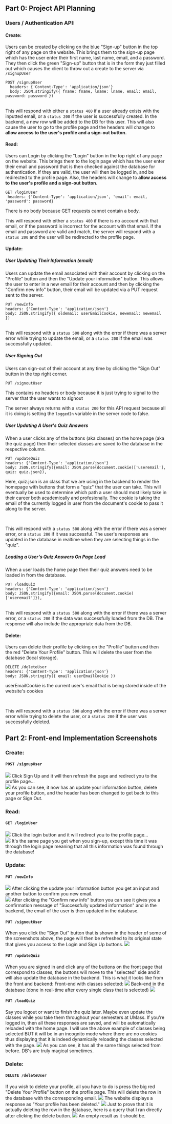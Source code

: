 <h2>Part 0: Project API Planning</h2>

<h3>Users / Authentication API:</h3>
<h4>Create:</h4>
<p>Users can be created by clicking on the blue "Sign-up" button in the top right of any page on the website. This brings them to the sign-up page which has the user enter 
their first name, last name, email, and a password. They then click the green "Sign-up" button that is in the form they just filled out which causes the client to throw 
out a create to the server via <code>/signupUser</code></p>
<code>POST /signupUser</code> <br>
<code>  headers: {'Content-Type': 'application/json'} </code> <br>
<code>  body: JSON.stringify({ fname: fname, lname: lname, email: email, password: password }) </code> 
<br> <br>
<p> This will respond with either a <code>status 400</code> if a user already exists with the inputted email, or a <code>status 200</code> if the user is successfully created. In the backend, a new row will be added to the DB for this user. 
This will also cause the user to go to the profile page and the headers will change to <strong>allow access to the user's profile and a sign-out button.</strong></p>

  
<h4>Read:</h4>
<p>Users can Login by clicking the "Login" button in the top right of any page on the website. This brings them to the login page which has the user enter their email and 
  password that is then checked against the database for authentication. If they are valid, the user will then be logged in, and be redirected to the profile page. 
  Also, the headers will change to <strong>allow access to the user's profile and a sign-out button.</strong></p>
<code>GET /loginUser</code> <br>
<code> headers: {'Content-Type': 'application/json', 'email': email, 'password': password} </code> <br>
<p>There is no body because GET requests cannot contain a body. </p>
<p> This will respond with either a <code>status 400</code> if there is no account with that email, or if the password is incorrect for the account with that email.
  If the email and password are valid and match, the server will respond with a <code>status 200</code> and the user will be redirected to the profile page.</p>


<h4>Update:</h4>
<h5>User Updating Their Information (email)</h5>
<p>Users can update the email associated with their account by clicking on the "Profile" button and then the "Update your information" button. This allows the user to 
  enter in a new email for their account and then by clicking the "Confirm new info" button, their email will be updated via a PUT request sent to the server.</p>
<code>PUT /newInfo</code> <br>
<code>headers: {'Content-Type': 'application/json'} </code> <br>
<code>body: JSON.stringify({ oldemail: userEmailCookie, newemail: newemail }) </code> <br>
<br>
<p> This will respond with a <code>status 500</code> along with the error if there was a server error while trying to update the email, or a <code>status 200</code>
  if the email was successfully updated.</p>
  
<h5> User Signing Out</h5>
<p> Users can sign-out of their account at any time by clicking the "Sign Out" button in the top right corner. </p>
<code>PUT /signoutUser</code> <br>
<p>This contains no headers or body because it is just trying to signal to the server that the user wants to signout</p>
<p>The server always returns with a <code>status 200</code> for this API request because all it is doing is setting the <code>loggedIn</code> variable in the server code to false.</p>

<h5>User Updating A User's Quiz Answers </h5>
<p>When a user clicks any of the buttons (aka classes) on the home page (aka the quiz page) then their selected classes are saved to the database in the respective column. </p>
<code>PUT /updateQuiz</code> <br>
<code>headers: {'Content-Type': 'application/json'} </code> <br>
<code>body: JSON.stringify({email: JSON.parse(document.cookie)['useremail'], quiz: quiz.json}), </code> <br>
<p> Here, quiz.json is an class that we are using in the backend to render the homepage with buttons that form a "quiz" that the user can take. This will eventually be used to determine which path a user should most likely take in their career both academically and profesionally. The cookie is taking the email of the currently logged in user from the document's cookie to pass it along to the server. </p>
<br>
<p> This will respond with a <code>status 500</code> along with the error if there was a server error, or a <code>status 200</code>
  if it was successful. The user's responses are updated in the database in realtime when they are selecting things in the "quiz".</p>
  
<h5>Loading a User's Quiz Answers On Page Load </h5>
<p>When a user loads the home page then their quiz answers need to be loaded in from the database. </p>
<code>PUT /loadQuiz</code> <br>
<code>headers: {'Content-Type': 'application/json'} </code> <br>
<code>body: JSON.stringify({email: JSON.parse(document.cookie)['useremail']}), </code> <br>
<br>
<p> This will respond with a <code>status 500</code> along with the error if there was a server error, or a <code>status 200</code>
  if the data was successfully loaded from the DB. The response will also include the appropriate data from the DB.</p>


<h4>Delete:</h4>
<p>Users can delete their profile by clicking on the "Profile" button and then the red "Delete Your Profile" button. This will delete the user from the database (local storage).</p>
<code>DELETE /deleteUser</code> <br>
<code>headers: {'Content-Type': 'application/json'} </code> <br>
<code>body: JSON.stringify({ email: userEmailCookie })</code> <p> userEmailCookie is the current user's email that is being stored inside of the website's cookies </p><br>
<p>This will respond with a <code>status 500</code> along with the error if there was a server error while trying to delete the user, or a <code>status 200</code> if the user was successfully deleted.</p>

<h2>Part 2: Front-end Implementation Screenshots</h2>
<h3>Create:</h3>
<h4><code>POST /signupUser</code> </h4>
<img src="https://user-images.githubusercontent.com/23635947/164306535-b9a82f8d-0321-496d-99ea-a3e1a770c323.png"/>
Click Sign Up and it will then refresh the page and redirect you to the profile page...
<br>
<img src="https://user-images.githubusercontent.com/23635947/164306671-8437b116-14a0-4548-abfb-58f808e6c5a8.png"/>
As you can see, it now has an update your information button, delete your profile button, and the header has been changed to get back to this page or Sign Out.

<h3>Read:</h3>
<h4><code>GET /loginUser</code> </h4>
<img src="https://user-images.githubusercontent.com/23635947/164307258-35d282b4-5896-4d0f-b006-1adf7972d899.png"/>
Click the login button and it will redirect you to the profile page...
<br>
<img src="https://user-images.githubusercontent.com/23635947/164307389-6433109f-d446-4818-b342-952e9217d54d.png"/>
It's the same page you get when you sign-up, except this time it was through the login page meaning that all this information was found through the database!

<h3>Update:</h3>
<h4><code>PUT /newInfo</code></h4>
<img src="https://user-images.githubusercontent.com/23635947/164307568-4e23b974-747e-4e51-8516-2ef59cd5bdc7.png"/>
After clicking the update your information button you get an input and another button to confirm you new email.
<br>
<img src="https://user-images.githubusercontent.com/23635947/164307684-94bb7cee-b2d6-4328-99ae-40cded629c6e.png"/>
After clicking the "Confirm new info" button you can see it gives you a confirmation message of "Successfully updated information" and in the backend, the email of the user is then updated in the database.

<h4><code>PUT /signoutUser</code></h4>
When you click the "Sign Out" button that is shown in the header of some of the screenshots above, the page will then be refreshed to its original state that gives you access to the Login and Sign Up buttons.
<img src="https://user-images.githubusercontent.com/23635947/164308037-da800084-f5f3-4008-a4a2-cc43b396db05.png"/>

<h4><code>PUT /updateQuiz</code></h4>
When you are signed in and click any of the buttons on the front page that correspond to classes, the buttons will move to the "selected" side and it will also update the database in the backend. This is what it looks like from the front and backend:
Front-end with classes selected:
<img src="https://user-images.githubusercontent.com/23635947/164308371-034248b0-7a42-4df5-950b-c6ba4d53936f.png"/>
Back-end in the database (done in real-time after every single class that is selected)
<img src="https://user-images.githubusercontent.com/23635947/164308475-611558b0-8b1e-43f6-9eac-3581376a29d8.png"/>

<h4><code>PUT /loadQuiz</code></h4>
Say you logout or want to finish the quiz later. Maybe even update the classes while you take them throughout your semesters at UMass. If you're logged in, then all these responses are saved, and will be automatically reloaded with the home page. I will use the above example of classes being selected BUT it will be in an incognito mode where there are no cookies thus displaying that it is indeed dynamically reloading the classes selected with the page.
<img src="https://user-images.githubusercontent.com/23635947/164308981-7ac31ff7-dfcb-4df2-9ca5-d8e5d8b5739f.png"/>
As you can see, it has all the same things selected from before. DB's are truly magical sometimes.

<h3>Delete:</h3>
<h4><code>DELETE /deleteUser</code></h4>
If you wish to delete your profile, all you have to do is press the big red "Delete Your Profile" button on the profile page. This will delete the row in the database with the corresponding email.
<img src="https://user-images.githubusercontent.com/23635947/164309222-2e1f2f32-aff6-4043-b9d7-d61f6a18995b.png"/>
The website displays a response as "Your profile has been deleted."
<img src="https://user-images.githubusercontent.com/23635947/164309319-cc522db6-287b-42e7-aec0-bdcb3cda5709.png"/>
Just to prove that it is actually deleting the row in the database, here is a query that I ran directly after clicking the delete button.
<img src="https://user-images.githubusercontent.com/23635947/164309444-33102326-e406-4525-a5e9-0382e803a617.png"/>
An empty result as it should be.
